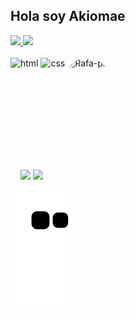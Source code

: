 ## Hola soy Akiomae
<div aling="center">
    <a href="https://github.com/Akiomae/">
        <img height="180cm" src="https://github-readme-stats.vercel.app/api?username=Akiomae&show_icons=true&theme=dracula&include_all_commits=true&count_private=true"/>
        <img height="180cm" src="https://github-readme-stats.vercel.app/api/top-langs/?username=Akiomae&layout=compact&langs_count=7&theme=dracula"/>
    </a>
</div>
<div style="display: inline-block;"><br>
    <img aling="center" alt="html" height="50px" src="https://cdn.jsdelivr.net/gh/devicons/devicon/icons/html5/html5-original-wordmark.svg" />
    <img aling="center" alt="css" height="50px" src="https://cdn.jsdelivr.net/gh/devicons/devicon/icons/css3/css3-original-wordmark.svg" />    
  <img align="right" alt="Rafa-pic" height="150" style="border-radius:50px;" src="https://revesonline.com/wp-content/uploads/2019/01/gato-770x579.jpg">
</div>

##

<div>
    <a href="" target="_blank" ><img src="https://img.shields.io/badge/YouTube-FF0000?style=for-the-badge&logo=youtube&logoColor=white" alt="" target="_blank"></a>
    <a href=""><img src="https://img.shields.io/badge/Twitter-1DA1F2?style=for-the-badge&logo=twitter&logoColor=white" alt=""></a>
    <a href=""><img src="https://img.shields.io/badge/Facebook-1877F2?style=for-the-badge&logo=facebook&logoColor=white" alt=""></a>
    <a href=""><img src="https://img.shields.io/badge/LinkedIn-0077B5?style=for-the-badge&logo=linkedin&logoColor=white" alt=""></a>
    <a href="" target="_blank"><img src="https://img.shields.io/badge/Discord-7289DA?style=for-the-badge&logo=discord&logoColor=white" target="_blank"></a>
    <a href="" target="_blank"><img src="https://img.shields.io/badge/-Instagram-%23E4405F?style=for-the-badge&logo=instagram&logoColor=white" target="_blank"></a>
      
</div>


![Snake animation](https://github.com/rafaballerini/rafaballerini/blob/output/github-contribution-grid-snake.svg)
 
</div>

